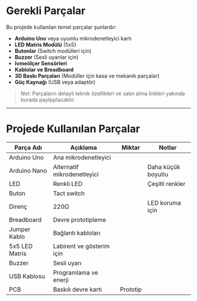 # Gerekli Parçalar

Bu projede kullanılan temel parçalar şunlardır:

- **Arduino Uno** veya uyumlu mikrodenetleyici kartı  
- **LED Matris Modülü** (5x5)  
- **Butonlar** (Switch modülleri için)  
- **Buzzer** (Sesli uyarılar için)  
- **Ivmeölçer Sensörleri**  
- **Kablolar ve Breadboard**  
- **3D Baskı Parçaları** (Modüller için kasa ve mekanik parçalar)  
- **Güç Kaynağı** (USB veya adaptör)  

> *Not:* Parçaların detaylı teknik özellikleri ve satın alma linkleri yakında burada paylaşılacaktır.

---
# Projede Kullanılan Parçalar

| Parça Adı        | Açıklama                    | Miktar| Notlar                  |
|------------------|---------------------------  |-------|-------------------------|
| Arduino Uno      | Ana mikrodenetleyici        |       |                         |
| Arduino Nano     | Alternatif mikrodenetleyici |       | Daha küçük boyutlu      |
| LED              | Renkli LED                  |       | Çeşitli renkler         |
| Buton            | Tact switch                 |       |                         |
| Direnç           | 220Ω                        |       | LED koruma için         |
| Breadboard       | Devre prototipleme          |       |                         |
| Jumper Kablo     | Bağlantı kabloları          |       |                         |
| 5x5 LED Matris   | Labirent ve gösterim için   |       |                         |
| Buzzer           | Sesli uyarı                 |       |                         |
| USB Kablosu      | Programlama ve enerji       |       |                         |
| PCB              | Baskılı devre kartı         | Prototip |                      |


